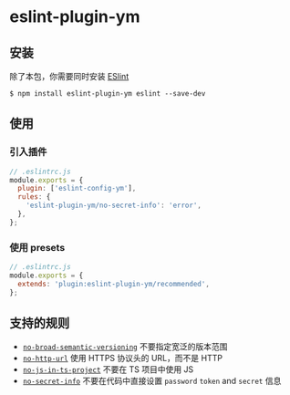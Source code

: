 # eslint-plugin-ym

## 安装

除了本包，你需要同时安装 [ESlint](https://eslint.org/)

```shell
$ npm install eslint-plugin-ym eslint --save-dev
```

## 使用

### 引入插件

```js
// .eslintrc.js
module.exports = {
  plugin: ['eslint-config-ym'],
  rules: {
    'eslint-plugin-ym/no-secret-info': 'error',
  },
};
```

### 使用 presets

```js
// .eslintrc.js
module.exports = {
  extends: 'plugin:eslint-plugin-ym/recommended',
};
```

## 支持的规则

- [`no-broad-semantic-versioning`](https://ym-studio-fe.github.io/fe-spec/plugin/no-broad-semantic-versioning.html) 不要指定宽泛的版本范围
- [`no-http-url`](https://ym-studio-fe.github.io/fe-spec/plugin/no-http-url.html) 使用 HTTPS 协议头的 URL，而不是 HTTP
- [`no-js-in-ts-project`](https://ym-studio-fe.github.io/fe-spec/plugin/no-js-in-ts-project.html) 不要在 TS 项目中使用 JS
- [`no-secret-info`](https://ym-studio-fe.github.io/fe-spec/plugin/no-secret-info.html) 不要在代码中直接设置 `password` `token` and `secret` 信息
